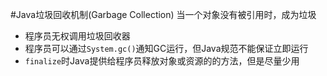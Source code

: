 #Java垃圾回收机制(Garbage Collection)
当一个对象没有被引用时，成为垃圾
- 程序员无权调用垃圾回收器
- 程序员可以通过`System.gc()`通知GC运行，但Java规范不能保证立即运行
- `finalize`时Java提供给程序员释放对象或资源的的方法，但是尽量少用